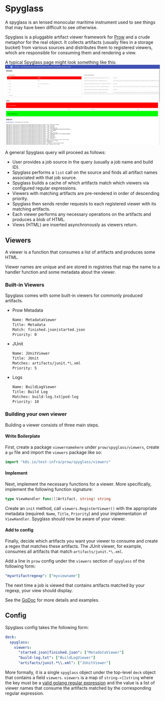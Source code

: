 # Spyglass
A spyglass is an lensed monocular maritime instrument used to see things that may have been
difficult to see otherwise.

Spyglass is a pluggable artifact viewer framework for [Prow](..) and a crude
metaphor for the real object. It collects artifacts (usually files in a storage
bucket) from various sources and distributes them to registered viewers, which
are responsible for consuming them and rendering a view.

A typical Spyglass page might look something like this:
![I'm not a graphic designer I just make the backend](spyglass-example.png)

A general Spyglass query will proceed as follows:
- User provides a job source in the query (usually a job name and build ID).
- Spyglass performs a `list` call on the source and finds all artifact names
  associated with that job source.
- Spyglass builds a cache of which artifacts match which viewers via
  configured regular expressions.
- Viewers with matching artifacts are pre-rendered in order of descending
  priority.
- Spyglass then sends render requests to each registered viewer with its
  matching artifacts.
- Each viewer performs any necessary operations on the artifacts and produces
  a blob of HTML.
- Views (HTML) are inserted asynchronously as viewers return.


## Viewers
A viewer is a function that consumes a list of artifacts and produces some
HTML.

Viewer names are unique and are stored in registries that map the name
to a handler function and some metadata about the viewer.


### Built-in Viewers
Spyglass comes with some built-in viewers for commonly produced artifacts.

- Prow Metadata  
  ```
  Name: MetadataViewer
  Title: Metadata
  Match: finished.json|started.json
  Priority: 0
  ```
- JUnit  
  ```
  Name: JUnitViewer
  Title: JUnit
  Matches: artifacts/junit.*\.xml
  Priority: 5
  ```
- Logs  
  ```
  Name: BuildLogViewer
  Title: Build Log
  Matches: build-log.txt|pod-log
  Priority: 10
  ```

### Building your own viewer
Building a viewer consists of three main steps.

#### Write Boilerplate
First, create a package `viewernamehere` under `prow/spyglass/viewers`, create a
`go` file and import the `viewers` package like so:
```go
import "k8s.io/test-infra/prow/spyglass/viewers"
```

#### Implement
Next, implement the necessary functions for a viewer. More specifically,
implement the following function signature:
```go
type ViewHandler func([]Artifact, string) string
```

Create an `init` method, call `viewers.RegisterViewer()` with the appropriate
metadata (required: `Name`, `Title`, `Priority`) and your implementation of `ViewHandler`.
Spyglass should now be aware of your viewer.

#### Add to config
Finally, decide which artifacts you want your viewer to consume and create a regex that
matches these artifacts. The JUnit viewer, for example, consumes all
artifacts that match `artifacts/junit.*\.xml`.

Add a line in `prow` config under the `viewers` section of `spyglass` of the following form:
```yaml
"myartifactregexp": ["myviewname"]
```

The next time a job is viewed that contains artifacts matched by your regexp,
your view should display.

See the [GoDoc](https://godoc.org/k8s.io/test-infra/prow/spyglass/viewers) for
more details and examples.

## Config
Spyglass config takes the following form:
```yaml
deck:
  spyglass:
    viewers:
      "started.json|finished.json": ["MetadataViewer"]
      "build-log.txt": ["BuildLogViewer"]
      "artifacts/junit.*\\.xml": ["JUnitViewer"]
```

More formally, it is a single `spyglass` object under the top-level `deck`
object that contains a field `viewers`. `viewers` is a map of `string->[]string`
where the key must be a [valid golang regular
expression](https://github.com/google/re2/wiki/Syntax) and the value is a list
of viewer names that consume the artifacts matched by the corresponding regular
expression.



